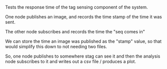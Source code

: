 Tests the response time of the tag sensing component of the system.

One node publishes an image, and records the time stamp of the time it was sent.

The other node subscribes and records the time the "seq comes in"

We can store the time an image was published as the "stamp" value, so that would simplify this down to not needing two files.

So, one node publishes to somewhere stag can see it and then the analysis node subscribes to it and writes out a csv file / produces a plot.

